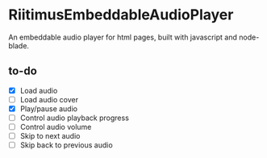 # RiitimusEmbeddableAudioPlayer
An embeddable audio player for html pages, built with javascript and node-blade.

## to-do
 - [x] Load audio
 - [ ] Load audio cover
 - [x] Play/pause audio
 - [ ] Control audio playback progress
 - [ ] Control audio volume
 - [ ] Skip to next audio
 - [ ] Skip back to previous audio
